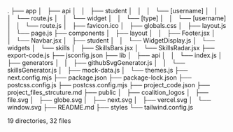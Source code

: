 .
├── app
│   ├── api
│   │   ├── student
│   │   │   └── [username]
│   │   │       └── route.js
│   │   └── widget
│   │       └── [type]
│   │           └── [username]
│   │               └── route.js
│   ├── favicon.ico
│   ├── globals.css
│   ├── layout.js
│   └── page.js
├── components
│   ├── layout
│   │   ├── Footer.jsx
│   │   └── Navbar.jsx
│   ├── student
│   │   └── WidgetDisplay.js
│   └── widgets
│       └── skills
│           ├── SkillsBars.jsx
│           └── SkillsRadar.jsx
├── export-code.js
├── jsconfig.json
├── lib
│   ├── api
│   │   └── index.js
│   ├── generators
│   │   ├── githubSvgGenerator.js
│   │   └── skillsGenerator.js
│   ├── mock-data.js
│   └── themes.js
├── next.config.mjs
├── package.json
├── package-lock.json
├── postcss.config.js
├── postcss.config.mjs
├── project_code.json
├── project_files_strcuture.md
├── public
│   ├── coalition_logos
│   ├── file.svg
│   ├── globe.svg
│   ├── next.svg
│   ├── vercel.svg
│   └── window.svg
├── README.md
├── styles
└── tailwind.config.js

19 directories, 32 files
